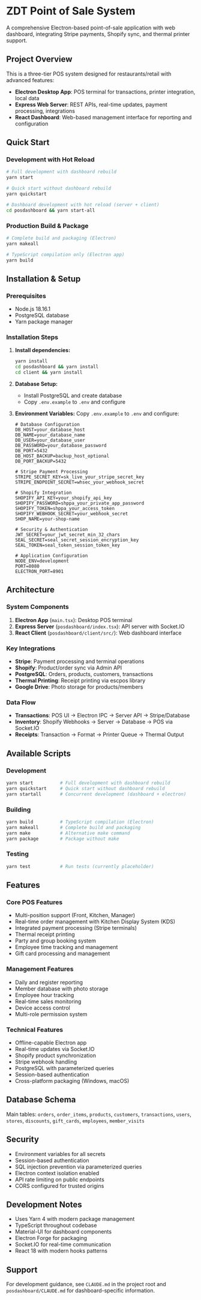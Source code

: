 # ZDT Point of Sale System

A comprehensive Electron-based point-of-sale application with web dashboard, integrating Stripe payments, Shopify sync, and thermal printer support.

## Project Overview

This is a three-tier POS system designed for restaurants/retail with advanced features:

- **Electron Desktop App**: POS terminal for transactions, printer integration, local data
- **Express Web Server**: REST APIs, real-time updates, payment processing, integrations  
- **React Dashboard**: Web-based management interface for reporting and configuration

## Quick Start

### Development with Hot Reload
```bash
# Full development with dashboard rebuild
yarn start

# Quick start without dashboard rebuild  
yarn quickstart

# Dashboard development with hot reload (server + client)
cd posdashboard && yarn start-all
```

### Production Build & Package
```bash
# Complete build and packaging (Electron)
yarn makeall

# TypeScript compilation only (Electron app)
yarn build
```

## Installation & Setup

### Prerequisites
- Node.js 18.16.1
- PostgreSQL database
- Yarn package manager

### Installation Steps
1. **Install dependencies:**
   ```bash
   yarn install
   cd posdashboard && yarn install
   cd client && yarn install
   ```

2. **Database Setup:**
   - Install PostgreSQL and create database
   - Copy `.env.example` to `.env` and configure

3. **Environment Variables:**
   Copy `.env.example` to `.env` and configure:
   ```env
   # Database Configuration
   DB_HOST=your_database_host
   DB_NAME=your_database_name
   DB_USER=your_database_user
   DB_PASSWORD=your_database_password
   DB_PORT=5432
   DB_HOST_BACKUP=backup_host_optional
   DB_PORT_BACKUP=5432

   # Stripe Payment Processing
   STRIPE_SECRET_KEY=sk_live_your_stripe_secret_key
   STRIPE_ENDPOINT_SECRET=whsec_your_webhook_secret

   # Shopify Integration
   SHOPIFY_API_KEY=your_shopify_api_key
   SHOPIFY_PASSWORD=shppa_your_private_app_password
   SHOPIFY_TOKEN=shppa_your_access_token
   SHOPIFY_WEBHOOK_SECRET=your_webhook_secret
   SHOP_NAME=your-shop-name

   # Security & Authentication
   JWT_SECRET=your_jwt_secret_min_32_chars
   SEAL_SECRET=seal_secret_session_encryption_key
   SEAL_TOKEN=seal_token_session_token_key

   # Application Configuration
   NODE_ENV=development
   PORT=8080
   ELECTRON_PORT=8901
   ```

## Architecture

### System Components
1. **Electron App** (`main.tsx`): Desktop POS terminal
2. **Express Server** (`posdashboard/index.tsx`): API server with Socket.IO
3. **React Client** (`posdashboard/client/src/`): Web dashboard interface

### Key Integrations
- **Stripe**: Payment processing and terminal operations
- **Shopify**: Product/order sync via Admin API
- **PostgreSQL**: Orders, products, customers, transactions
- **Thermal Printing**: Receipt printing via escpos library
- **Google Drive**: Photo storage for products/members

### Data Flow
- **Transactions**: POS UI → Electron IPC → Server API → Stripe/Database
- **Inventory**: Shopify Webhooks → Server → Database → POS via Socket.IO
- **Receipts**: Transaction → Format → Printer Queue → Thermal Output

## Available Scripts

### Development
```bash
yarn start          # Full development with dashboard rebuild
yarn quickstart     # Quick start without dashboard rebuild
yarn startall       # Concurrent development (dashboard + electron)
```

### Building
```bash
yarn build          # TypeScript compilation (Electron)
yarn makeall        # Complete build and packaging
yarn make           # Alternative make command
yarn package        # Package without make
```

### Testing
```bash
yarn test           # Run tests (currently placeholder)
```

## Features

### Core POS Features
- Multi-position support (Front, Kitchen, Manager)
- Real-time order management with Kitchen Display System (KDS)
- Integrated payment processing (Stripe terminals)
- Thermal receipt printing
- Party and group booking system
- Employee time tracking and management
- Gift card processing and management

### Management Features
- Daily and register reporting
- Member database with photo storage
- Employee hour tracking
- Real-time sales monitoring
- Device access control
- Multi-role permission system

### Technical Features
- Offline-capable Electron app
- Real-time updates via Socket.IO
- Shopify product synchronization  
- Stripe webhook handling
- PostgreSQL with parameterized queries
- Session-based authentication
- Cross-platform packaging (Windows, macOS)

## Database Schema

Main tables: `orders`, `order_items`, `products`, `customers`, `transactions`, `users`, `stores`, `discounts`, `gift_cards`, `employees`, `member_visits`

## Security

- Environment variables for all secrets
- Session-based authentication
- SQL injection prevention via parameterized queries
- Electron context isolation enabled
- API rate limiting on public endpoints
- CORS configured for trusted origins

## Development Notes

- Uses Yarn 4 with modern package management
- TypeScript throughout codebase
- Material-UI for dashboard components
- Electron Forge for packaging
- Socket.IO for real-time communication
- React 18 with modern hooks patterns

## Support

For development guidance, see `CLAUDE.md` in the project root and `posdashboard/CLAUDE.md` for dashboard-specific information.